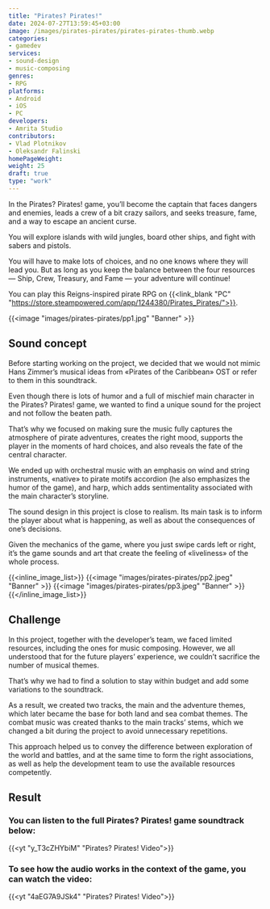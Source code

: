 ```yaml
---
title: "Pirates? Pirates!"
date: 2024-07-27T13:59:45+03:00
image: /images/pirates-pirates/pirates-pirates-thumb.webp
categories:
- gamedev
services:
- sound-design
- music-composing
genres:
- RPG
platforms:
- Android
- iOS
- PC
developers:
- Amrita Studio
contributors:
- Vlad Plotnikov
- Oleksandr Falinski
homePageWeight:
weight: 25
draft: true
type: "work"
---
```


In the Pirates? Pirates! game, you’ll become the captain that faces dangers and enemies, leads a crew of a bit crazy sailors, and seeks treasure, fame, and a way to escape an ancient curse.

You will explore islands with wild jungles, board other ships, and fight with sabers and pistols.

You will have to make lots of choices, and no one knows where they will lead you. But as long as you keep the balance between the four resources — Ship, Crew, Treasury, and Fame — your adventure will continue!

You can play this Reigns-inspired pirate RPG on {{<link_blank "PC" "https://store.steampowered.com/app/1244380/Pirates_Pirates/">}}.

{{<image "images/pirates-pirates/pp1.jpg" "Banner" >}}

## Sound concept

Before starting working on the project, we decided that we would not mimic Hans Zimmer’s musical ideas from «Pirates of the Caribbean» OST or refer to them in this soundtrack.

Even though there is lots of humor and a full of mischief main character in the Pirates? Pirates! game, we wanted to find a unique sound for the project and not follow the beaten path.

That’s why we focused on making sure the music fully captures the atmosphere of pirate adventures, creates the right mood, supports the player in the moments of hard choices, and also reveals the fate of the central character.

We ended up with orchestral music with an emphasis on wind and string instruments, «native» to pirate motifs accordion (he also emphasizes the humor of the game), and harp, which adds sentimentality associated with the main character’s storyline.

The sound design in this project is close to realism. Its main task is to inform the player about what is happening, as well as about the consequences of one’s decisions.

Given the mechanics of the game, where you just swipe cards left or right, it’s the game sounds and art that create the feeling of «liveliness» of the whole process.

{{<inline_image_list>}}
{{<image "images/pirates-pirates/pp2.jpeg" "Banner" >}}
{{<image "images/pirates-pirates/pp3.jpeg" "Banner" >}}
{{</inline_image_list>}}

## Challenge

In this project, together with the developer’s team, we faced limited resources, including the ones for music composing. However, we all understood that for the future players’ experience, we couldn’t sacrifice the number of musical themes.

That’s why we had to find a solution to stay within budget and add some variations to the soundtrack.

As a result, we created two tracks, the main and the adventure themes, which later became the base for both land and sea combat themes. The combat music was created thanks to the main tracks’ stems, which we changed a bit during the project to avoid unnecessary repetitions.

This approach helped us to convey the difference between exploration of the world and battles, and at the same time to form the right associations, as well as help the development team to use the available resources competently.

## Result

### You can listen to the full Pirates? Pirates! game soundtrack below:

{{<yt "y_T3cZHYbiM" "Pirates? Pirates! Video">}}

### To see how the audio works in the context of the game, you can watch the video:

{{<yt "4aEG7A9JSk4" "Pirates? Pirates! Video">}}